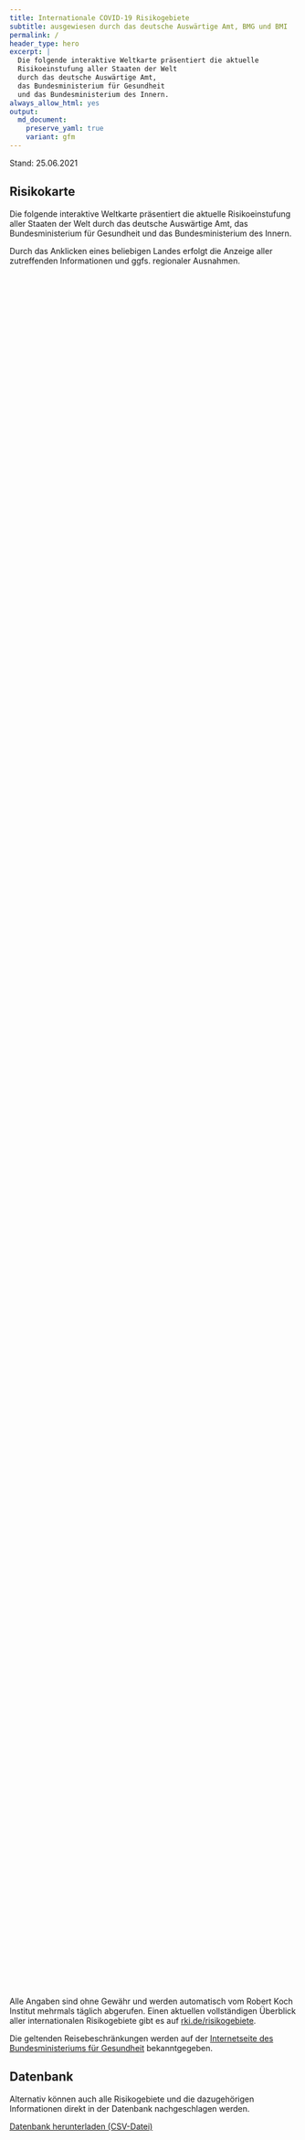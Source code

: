 ```yaml
---
title: Internationale COVID-19 Risikogebiete
subtitle: ausgewiesen durch das deutsche Auswärtige Amt, BMG und BMI
permalink: /
header_type: hero
excerpt: |
  Die folgende interaktive Weltkarte präsentiert die aktuelle
  Risikoeinstufung aller Staaten der Welt
  durch das deutsche Auswärtige Amt,
  das Bundesministerium für Gesundheit
  und das Bundesministerium des Innern.
always_allow_html: yes
output: 
  md_document:
    preserve_yaml: true
    variant: gfm
---
```


<!-- Modify _R/index_es.Rmd file instead -->

<p class="text-right font-weight-bold">

Stand: 25.06.2021

</p>

## Risikokarte

Die folgende interaktive Weltkarte präsentiert die aktuelle
Risikoeinstufung aller Staaten der Welt durch das deutsche Auswärtige
Amt, das Bundesministerium für Gesundheit und das Bundesministerium des
Innern.

<!--more-->

Durch das Anklicken eines beliebigen Landes erfolgt die Anzeige aller
zutreffenden Informationen und ggfs. regionaler Ausnahmen.

<div id="leaflet" class="leaflet html-widget" style="width:100%;height:75vh;">

</div>

<script src="https://corona-atlas.de/assets/data/locale_de.js"></script>

<script src="https://corona-atlas.de/assets/js/map.js"></script>

Alle Angaben sind ohne Gewähr und werden automatisch vom Robert Koch
Institut mehrmals täglich abgerufen. Einen aktuellen vollständigen
Überblick aller internationalen Risikogebiete gibt es auf
[rki.de/risikogebiete](https://rki.de/risikogebiete).

Die geltenden Reisebeschränkungen werden auf der [Internetseite des
Bundesministeriums für
Gesundheit](https://www.bundesgesundheitsministerium.de/coronavirus-infos-reisende)
bekanntgegeben.

## Datenbank

Alternativ können auch alle Risikogebiete und die dazugehörigen
Informationen direkt in der Datenbank nachgeschlagen werden.

<div id="reactable" class="reactable html-widget" style="width:auto;height:auto;"></div>
<script type="application/json" data-for="reactable">{"x":{"tag":{"name":"Reactable","attribs":{"data":{"Land/Region":["Afghanistan","Angola","Albanien","Andorra","Vereinigte Arabische Emirate","Argentinien","Armenien","Antigua und Barbuda","Australien","Österreich","Aserbaidschan","Burundi","Belgien","Benin","Burkina Faso","Bangladesch","Bulgarien","Bahrain","Bahamas","Bosnien und Herzegowina","Belarus","Belize","Bolivien","Brasilien","Barbados","Brunei","Bhutan","Botsuana","Zentralafrikanische Republik","Kanada","Schweiz","Chile","China","Côte d'Ivoire","Kamerun","Kongo DR","Kongo Rep","Kolumbien","Komoren","Cabo Verde","Costa Rica","Kuba","Zypern","Tschechien","Deutschland","Dschibuti","Dominica","Dänemark","Dominikanische Republik","Algerien","Ecuador","Ägypten","Eritrea","Spanien","Estland","Äthiopien","Finnland","Fidschi","Frankreich","Mikronesien","Gabun","Vereinigtes Königreich","Georgien","Ghana","Guinea","Gambia","Guinea-Bissau","Äquatorialguinea","Griechenland","Grenada","Guatemala","Guyana","Hongkong","Honduras","Kroatien","Haiti","Ungarn","Indonesien","Indien","Irland","Iran","Irak","Island","Israel","Italien","Jamaika","Jordanien","Japan","Kasachstan","Kenia","Kirgisistan","Kambodscha","Kiribati","St. Kitts und Nevis","Südkorea","Kuwait","Laos","Libanon","Liberia","Libyen","St. Lucia","Liechtenstein","Sri Lanka","Lesotho","Litauen","Luxemburg","Lettland","Marokko","Monaco","Moldau","Madagaskar","Malediven","Mexiko","Marshallinseln","Nordmazedonien","Mali","Malta","Myanmar/Burma","Montenegro","Mongolei","Mosambik","Mauretanien","Mauritius","Malawi","Malaysia","Namibia","Niger","Nigeria","Nicaragua","Niue","Niederlande","Norwegen","Nepal","Nauru","Neuseeland","Oman","Pakistan","Panama","Peru","Philippinen","Palau","Papua-Neuguinea","Polen","Korea (Volksrepublik)","Portugal","Paraguay","Palästinensische Gebiete","Katar","Rumänien","Russische Föderation","Ruanda","Saudi-Arabien","Sudan","Senegal","Singapur","Salomoninseln","Sierra Leone","El Salvador","San Marino","Somalia","Serbien","Südsudan","São Tomé und Príncipe","Surinam","Slowakei","Slowenien","Schweden","Eswatini","Seychellen","Syrische Arabische Republik","Tschad","Togo","Thailand","Tadschikistan","Turkmenistan","Timor Leste","Tonga","Trinidad und Tobago","Tunesien","Türkei","Tuvalu","Tansania","Uganda","Ukraine","Uruguay","USA","Usbekistan","Vatikanstadt","Saint Vincent and The Grenadines","Venezuela","Vietnam","Vanuatu","Samoa","Kosovo","Jemen","Südafrika","Sambia","Simbabwe"],"Risikoeinstufung":["Risikogebiet","Risikogebiet","Kein Risikogebiet","Risikogebiet","Risikogebiet","Hochinzidenzgebiet","Kein Risikogebiet","Kein Risikogebiet","Kein Risikogebiet","Kein Risikogebiet","Kein Risikogebiet","Risikogebiet","Kein Risikogebiet","Risikogebiet","Risikogebiet","Risikogebiet","Kein Risikogebiet","Hochinzidenzgebiet","Risikogebiet","Kein Risikogebiet","Risikogebiet","Risikogebiet","Hochinzidenzgebiet","Virusvarianten-Gebiet","Kein Risikogebiet","Kein Risikogebiet","Risikogebiet","Virusvarianten-Gebiet","Risikogebiet","Kein Risikogebiet","Kein Risikogebiet","Hochinzidenzgebiet","Kein Risikogebiet","Risikogebiet","Risikogebiet","Risikogebiet","Risikogebiet","Hochinzidenzgebiet","Risikogebiet","Risikogebiet","Hochinzidenzgebiet","Risikogebiet","Kein Risikogebiet","Kein Risikogebiet",null,"Risikogebiet","Kein Risikogebiet","Kein Risikogebiet","Risikogebiet","Risikogebiet","Hochinzidenzgebiet","Hochinzidenzgebiet","Risikogebiet","Teilweise Risikogebiet","Kein Risikogebiet","Risikogebiet","Kein Risikogebiet","Risikogebiet","Teilweise Risikogebiet","Kein Risikogebiet","Risikogebiet","Virusvarianten-Gebiet","Risikogebiet","Risikogebiet","Risikogebiet","Risikogebiet","Risikogebiet","Risikogebiet","Kein Risikogebiet","Kein Risikogebiet","Risikogebiet","Risikogebiet","Kein Risikogebiet","Risikogebiet","Teilweise Risikogebiet","Risikogebiet","Kein Risikogebiet","Risikogebiet","Virusvarianten-Gebiet","Teilweise Risikogebiet","Hochinzidenzgebiet","Risikogebiet","Kein Risikogebiet","Kein Risikogebiet","Kein Risikogebiet","Kein Risikogebiet","Kein Risikogebiet","Kein Risikogebiet","Risikogebiet","Risikogebiet","Risikogebiet","Kein Risikogebiet","Kein Risikogebiet","Risikogebiet","Kein Risikogebiet","Hochinzidenzgebiet","Kein Risikogebiet","Kein Risikogebiet","Risikogebiet","Risikogebiet","Kein Risikogebiet","Kein Risikogebiet","Hochinzidenzgebiet","Virusvarianten-Gebiet","Kein Risikogebiet","Kein Risikogebiet","Kein Risikogebiet","Risikogebiet","Kein Risikogebiet","Kein Risikogebiet","Risikogebiet","Hochinzidenzgebiet","Risikogebiet","Kein Risikogebiet","Kein Risikogebiet","Risikogebiet","Kein Risikogebiet","Kein Risikogebiet","Kein Risikogebiet","Hochinzidenzgebiet","Virusvarianten-Gebiet","Risikogebiet","Kein Risikogebiet","Virusvarianten-Gebiet","Hochinzidenzgebiet","Virusvarianten-Gebiet","Risikogebiet","Risikogebiet","Risikogebiet","Kein Risikogebiet","Teilweise Risikogebiet","Kein Risikogebiet","Virusvarianten-Gebiet","Kein Risikogebiet","Kein Risikogebiet","Hochinzidenzgebiet","Risikogebiet","Risikogebiet","Hochinzidenzgebiet","Risikogebiet","Kein Risikogebiet","Risikogebiet","Kein Risikogebiet","Risikogebiet","Virusvarianten-Gebiet","Hochinzidenzgebiet","Kein Risikogebiet","Risikogebiet","Kein Risikogebiet","Virusvarianten-Gebiet","Risikogebiet","Risikogebiet","Hochinzidenzgebiet","Risikogebiet","Kein Risikogebiet","Kein Risikogebiet","Risikogebiet","Risikogebiet","Kein Risikogebiet","Risikogebiet","Kein Risikogebiet","Risikogebiet","Kein Risikogebiet","Hochinzidenzgebiet","Kein Risikogebiet","Kein Risikogebiet","Teilweise Risikogebiet","Virusvarianten-Gebiet","Hochinzidenzgebiet","Hochinzidenzgebiet","Risikogebiet","Risikogebiet","Kein Risikogebiet","Risikogebiet","Risikogebiet","Risikogebiet","Kein Risikogebiet","Hochinzidenzgebiet","Hochinzidenzgebiet","Risikogebiet","Kein Risikogebiet","Hochinzidenzgebiet","Risikogebiet","Kein Risikogebiet","Virusvarianten-Gebiet","Kein Risikogebiet","Risikogebiet","Kein Risikogebiet","Kein Risikogebiet","Risikogebiet","Kein Risikogebiet","Kein Risikogebiet","Kein Risikogebiet","Kein Risikogebiet","Risikogebiet","Virusvarianten-Gebiet","Virusvarianten-Gebiet","Virusvarianten-Gebiet"],"Details":["seit 21. Februar 2021","seit 15. Juni 2020",null,"seit 23. Mai 2021","seit 18. April 2021","Hochinzidenzgebiet seit 18. April 2021",null,null,null,null,null,"seit 15. Juni 2020",null,"seit 15. Juni 2020","seit 15. Juni 2020","seit 15. Juni 2020",null,"Hochinzidenzgebiet seit 14. Februar 2021","seit 25. April 2021",null,"seit 15. Juni 2020","seit 15. Juni 2020","Hochinzidenzgebiet seit 24. Januar 2021","Virusvariantengebiet seit 19. Januar 2021; bereits seit 15. Juni 2020 einfaches Risikogebiet",null,null,"seit 15. Juni 2020","Virusvariantengebiet seit 7. Februar 2021; bereits seit 31. Januar 2021 Hochinzidenzgebiet; bereits seit 22. November 2020 einfaches Risikogebiet","seit 15. Juni 2020",null,null,"Hochinzidenzgebiet seit 3. April 2021",null,"seit 15. Juni 2020","seit 15. Juni 2020","seit 15. Juni 2020","seit 15. Juni 2020","Hochinzidenzgebiet seit 24. Januar 2021","seit 15. Juni 2020","seit 20. Juni 2021; Hochinzidenzgebiet vom 25. April 2021 – 19. Juni 2021","Hochinzidenzgebiet seit 9. Mai 2021","seit 28. Februar 2021",null,null,null,"seit 15. Juni 2020",null,null,"seit 30. Mai 2021","seit 15. Juni 2020","Hochinzidenzgebiet seit 31. Januar 2021","Hochinzidenzgebiet seit 24. Januar 2021","seit 15. Juni 2020","– die folgenden autonomen Gemeinschaften und Städte gelten derzeit als einfache Risikogebiete: -Andalusien (seit 14. August 2020); -Navarra (seit 31. Juli 2020); -Baskenland (seit 14. August 2020); -La Rioja (seit 3. April. 2021); -Ceuta (seit 13. Juni 2021)",null,"seit 15. Juni 2020",null,"seit 27. Juni 2021","(seit 23. Mai 2021), ausgenommen ist gesamt Kontinentalfrankreich, Korsika sowie die französischen Übersee-Departments Martinique, Mayotte, Saint-Pierre und Miquelon, Wallis und Futuna, Französisch-Polynesien, Neukaledonien und Saint-Barthélemy (seit 6. Juni 2021)",null,"seit 15. Juni 2020","Großbritannien und Nordirland der Isle of Man sowie aller Kanalinseln und aller britischen Überseegebiete (Virusvariantengebiet seit 23. Mai 2021, seit 16. Mai 2021 bereits als einfaches Risikogebiet ausgewiesen)","seit 13. Juni 2021","seit 15. Juni 2020","seit 15. Juni 2020","seit 15. Juni 2020","seit 15. Juni 2020","seit 15. Juni 2020",null,null,"seit 15. Juni 2020","seit 15. Juni 2020",null,"seit 15. Juni 2020","die folgenden Gespanschaften gelten als einfache Risikogebiete: -Medimurje (seit 23. Mai 2021); -Zadar (seit 27. Juni 2021)","seit 15. Juni 2020",null,"seit 15. Juni 2020","Virusvariantengebiet seit 26. April 2021; Hochinzidenzgebiet am 25. April 2021; bereits seit 15. Juni 2020 einfaches Risikogebiet","(seit 21. März 2021), die folgenden Regionen gelten derzeit als einfache Risikogebiete -Border (seit 21. März 2021); -Dublin (seit 21. März 2021); -Mid-East (seit 21. März 2021)","Hochinzidenzgebiet seit 24. Januar 2021","seit 15. Juni 2020",null,null,null,null,null,null,"seit 15. Juni 2020","seit 15. Juni 2020","seit 15. Juni 2020",null,null,"seit 20. Juni 2021",null,"Hochinzidenzgebiet seit 21. März 2021",null,null,"seit 15. Juni 2020","seit 15. Juni 2020",null,null,"Hochinzidenzgebiet seit 13. Juni 2021","Virusvariantengebiet seit 31. Januar 2021; bereits seit 15. Juni 2020 einfaches Risikogebiet",null,null,null,"seit 15. Juni 2020",null,null,"seit 15. Juni 2020","Hochinzidenzgebiet seit 9. Mai 2021","seit 13. Juni 2021",null,null,"seit 15. Juni 2020",null,null,null,"Hochinzidenzgebiet seit 13. Juni 2021","Virusvariantengebiet seit 7. Februar 2021; bereits seit 31. Januar 2021 Hochinzidenzgebiet; bereits seit 15. Juni 2020 einfaches Risikogebiet","seit 15. Juni 2020",null,"Virusvariantengebiet seit 7. Februar 2021; bereits seit 31. Januar 2021 Hochinzidenzgebiet; bereits seit 15. Juni 2020 einfaches Risikogebiet","Hochinzidenzgebiet seit 13. Juni 2021","Virusvariantengebiet seit 20. Juni 2021; Hochinzidenzgebiet seit 13. Juni 2021; bereits seit 14. Februar 2021 einfaches Risikogebiet","seit 15. Juni 2020","seit 15. Juni 2020","seit 15. Juni 2020",null,"– die folgenden überseeischen Teile des Königreichs der Niederlande gelten als einfache Risikogebiete: -Aruba (seit 6. Juni 2021); -Sint Maarten (seit 6. Juni 2021)",null,"Virusvariantengebiet seit 16. Mai 2021; bereits seit 9. Mai 2021 Hochinzidenzgebiet; bereits seit 15. Juni 2020 einfaches Risikogebiet",null,null,"Hochinzidenzgebiet seit 20. Juni 2021; bereits seit 23. Mai 2021 als einfaches Risikogebiet ausgewiesen","seit 15. Juni 2020","seit 28. Februar 2021","Hochinzidenzgebiet seit 3. April 2021","seit 15. Juni 2020",null,"seit 17. Juni 2020",null,"seit 15. Juni 2020","- (Virusvariantengebiet seit 29. Juni 2021; die Azoren (autonome Region) und Lissabon (Metropolregion) gelten bereits als einfaches Risikogebiet)","Hochinzidenzgebiet seit 21. März 2021",null,"seit 13. Juni 2021",null,"Virusvariantengebiet seit 29. Juni 2021; bereits seit 15. Juni 2020 einfaches Risikogebiet","seit 27. Juni 2021","seit 15. Juni 2020","Hochinzidenzgebiet seit 31. Januar 2021","seit 15. Juni 2020",null,null,"seit 15. Juni 2020","seit 15. Juni 2020",null,"seit 15. Juni 2020",null,"seit 15. Juni 2020",null,"(Hochinzidenzgebiet seit 23. Mai 2021)",null,null,"- die folgenden Provinzen gelten derzeit als einfache Risikogebiete: -Kronoberg (seit 6. Juni 2021); -Norrbotten (seit 6. Juni 2021)sch; -Värmland (seit 6. Juni 2021)","Virusvariantengebiet seit 31. Januar 2021; bereits seit 15. Juni 2020 einfaches Risikogebiet","Hochinzidenzgebiet seit 14. Februar 2021","Hochinzidenzgebiet seit 31. Januar 2021","seit 15. Juni 2020","seit 15. Juni 2020",null,"seit 15. Juni 2020","seit 17. Juni 2020","(Osttimor) (seit 17. Juni 2020)",null,"Hochinzidenzgebiet seit 23. Mai 2021","Hochinzidenzgebiet seit 25. April 2021","seit 6. Juni 2021",null,"Hochinzidenzgebiet seit 14. März 2021","seit 20. Juni 2021",null,"Virusvariantengebiet seit 6. Juni 2021; bereit seit 21. März 2021 Hochinzidenzgebiet; bereits seit 15. Juni 2020 einfaches Risikogebiet",null,"seit 15. Juni 2020",null,null,"seit 15. Juni 2020",null,null,null,null,"seit 15. Juni 2020","Virusvariantengebiet seit 13. Januar 2021; bereits seit 15. Juni 2020 einfaches Risikogebiet","Virusvariantengebiet seit 7. Februar 2021; bereits seit 31. Januar 2021 Hochinzidenzgebiet; bereits seit 15. Juni 2020 einfaches Risikogebiet","Virusvariantengebiet seit 7. Februar 2021; bereits seit 31. Januar 2021 Hochinzidenzgebiet; bereits seit 15. Juni 2020 einfaches Risikogebiet"]},"columns":[{"accessor":"Land/Region","name":"Land/Region","type":"character"},{"accessor":"Risikoeinstufung","name":"Risikoeinstufung","type":"character"},{"accessor":"Details","name":"Details","type":"character"}],"filterable":true,"searchable":true,"defaultPageSize":10,"showPageSizeOptions":true,"pageSizeOptions":[10,25,50,100],"paginationType":"jump","showPageInfo":true,"minRows":1,"striped":true,"dataKey":"43401e551a1b55d2a4a8e36bbdf63384","key":"43401e551a1b55d2a4a8e36bbdf63384"},"children":[]},"class":"reactR_markup"},"evals":[],"jsHooks":[]}</script>

<p class="text-center my-5">

<a href="assets/dist/db_countries_risk_de.csv" class="btn btn-primary">Datenbank
herunterladen (CSV-Datei)</a>

</p>

